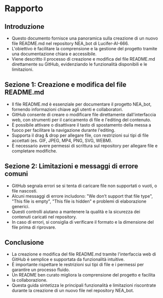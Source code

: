 # Rapporto

## Introduzione
- Questo documento fornisce una panoramica sulla creazione di un nuovo file README.md nel repository NEA_bot di Lucifer-AI-666.
- L'obiettivo è facilitare la comprensione e la gestione del progetto tramite una documentazione chiara e accessibile.
- Viene descritto il processo di creazione e modifica del file README.md direttamente su GitHub, evidenziando le funzionalità disponibili e le limitazioni.

## Sezione 1: Creazione e modifica del file README.md
- Il file README.md è essenziale per documentare il progetto NEA_bot, fornendo informazioni chiave agli utenti e collaboratori.
- GitHub consente di creare o modificare file direttamente dall'interfaccia web, con strumenti per il caricamento di file e l'editing del contenuto.
- È possibile attivare o disattivare il tasto di spostamento della messa a fuoco per facilitare la navigazione durante l'editing.
- Supporta il drag & drop per allegare file, con restrizioni sui tipi di file accettati (es. GIF, JPEG, MP4, PNG, SVG, WEBM).
- È necessario avere permessi di scrittura sul repository per allegare file e completare modifiche.

## Sezione 2: Limitazioni e messaggi di errore comuni
- GitHub segnala errori se si tenta di caricare file non supportati o vuoti, o file nascosti.
- Alcuni messaggi di errore includono: "We don’t support that file type", "This file is empty", "This file is hidden" e problemi di elaborazione generici.
- Questi controlli aiutano a mantenere la qualità e la sicurezza dei contenuti caricati nel repository.
- In caso di errori, si consiglia di verificare il formato e la dimensione del file prima di riprovare.

## Conclusione
- La creazione e modifica del file README.md tramite l'interfaccia web di GitHub è semplice e supportata da funzionalità intuitive.
- È importante rispettare le restrizioni sui tipi di file e i permessi per garantire un processo fluido.
- Un README ben curato migliora la comprensione del progetto e facilita la collaborazione.
- Questa guida sintetizza le principali funzionalità e limitazioni riscontrate durante la creazione di un nuovo file nel repository NEA_bot.
